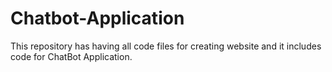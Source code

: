 # Chatbot-Application
This repository has having all code files for creating website and it includes code for ChatBot Application.
